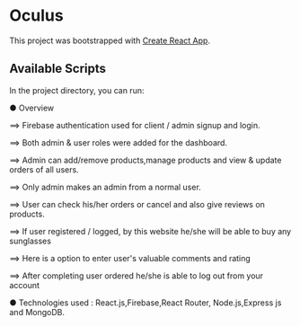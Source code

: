 # Oculus

This project was bootstrapped with [Create React App](https://product-sales-64a4b.web.app/).

## Available Scripts

In the project directory, you can run:

●	Overview

  ==>	Firebase authentication used for client / admin signup and login.

  ==>	Both admin & user roles were added for the dashboard.

  ==>	Admin can  add/remove  products,manage products and view & update orders of all users.

  ==> Only admin makes an admin from a normal user.

  ==> User can check his/her orders or cancel and also give reviews on products.

  ==>	If user registered / logged, by this website he/she will be able to buy any sunglasses

  ==>	Here is a option to enter user's valuable comments and rating

  ==>	After completing user ordered he/she is able to log out from your account

●	Technologies used : React.js,Firebase,React Router, Node.js,Express js and MongoDB.

